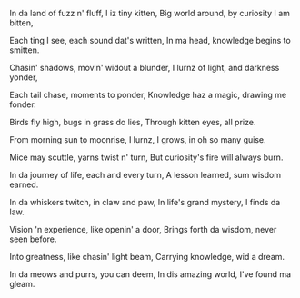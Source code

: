 In da land of fuzz n' fluff, I iz tiny kitten,
Big world around, by curiosity I am bitten,

Each ting I see, each sound dat's written,
In ma head, knowledge begins to smitten.

Chasin' shadows, movin' widout a blunder,
I lurnz of light, and darkness yonder,

Each tail chase, moments to ponder,
Knowledge haz a magic, drawing me fonder.

Birds fly high, bugs in grass do lies,
Through kitten eyes, all prize.

From morning sun to moonrise, I lurnz,
I grows, in oh so many guise.

Mice may scuttle, yarns twist n' turn,
But curiosity's fire will always burn.

In da journey of life, each and every turn,
A lesson learned, sum wisdom earned.

In da whiskers twitch, in claw and paw,
In life's grand mystery, I finds da law.

Vision 'n experience, like openin' a door,
Brings forth da wisdom, never seen before.

Into greatness, like chasin' light beam,
Carrying knowledge, wid a dream.

In da meows and purrs, you can deem,
In dis amazing world, I've found ma gleam.
